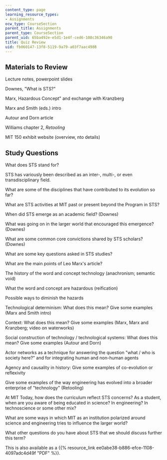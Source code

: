 ```yaml
---
content_type: page
learning_resource_types:
- Assignments
ocw_type: CourseSection
parent_title: Assignments
parent_type: CourseSection
parent_uid: 65ba492e-e5d1-1e4f-ced6-108c36346a90
title: Quiz Review
uid: fb060147-13f8-5119-9a79-a03f7aac4988
---
```


Materials to Review
-------------------

Lecture notes, powerpoint slides

Downes, "What is STS?"

Marx, Hazardous Concept" and exchange with Kranzberg

Marx and Smith (eds.) intro

Autour and Dorn article

Williams chapter 2, _Retooling_

MIT 150 exhibit website (overview, nto details)

Study Questions
---------------

What does STS stand for?

STS has variously been described as an inter-, multi-, or even transdisciplinary field.

What are some of the disciplines that have contributed to its evolution so far?

What are STS activities at MIT past or present beyond the Program in STS?

When did STS emerge as an academic field? (Downes)

What was going on in the larger world that encouraged this emergence? (Downes)

What are some common core convictions shared by STS scholars? (Downes)

What are some key questions asked in STS studies?

What are the main points of Leo Marx's article?

The history of the word and concept technology (anachronism; semantic void)

What the word and concept are hazardous (reification)

Possible ways to diminish the hazards

Technological determinism: What does this mean? Give some examples (Marx and Smith intro)

Context: What does this mean? Give some examples (Marx, Marx and Kranzberg; video on waterworks)

Social construction of technology / technological systems: What does this mean? Give some examples (Autour and Dorn)

Actor networks as a technique for answering the question "what / who is society here?" and for integrating human and non-human agents

Agency and causality in history: Give some examples of co-evolution or reflexivity

Give some examples of the way engineering has evolved into a broader enterprise of "technology" (Retooling)

At MIT Today, how does the curriculum reflect STS concerns? As a student, when are you aware of being educated in science? In engineering? In technoscience or some other mix?

What are some ways in which MIT as an institution polarized around science and engineering tries to influence the larger world?

What other questions do you have about STS that we should discuss further this term?

This is also available as a {{% resource_link ee0abe38-b886-efce-1108-4097adc4d49f "PDF" %}}.